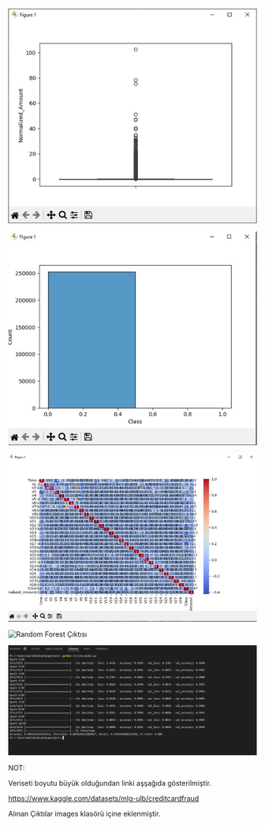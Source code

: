 ![Boxplot Grafiği](images/boxplot.jpg)

![Histogram Grafiği](images/histogram.jpg)

![Kolerasyon Isı Grafiği](images/kolerasyon.jpg)

![Random Forest Çıktısı](images/random_foresst.jpg)

![CNN Çıktısı](images/cnn.jpg)

NOT:

Veriseti boyutu büyük olduğundan linki aşşağıda gösterilmiştir.

https://www.kaggle.com/datasets/mlg-ulb/creditcardfraud

Alınan Çıktılar images klasörü içine eklenmiştir.
